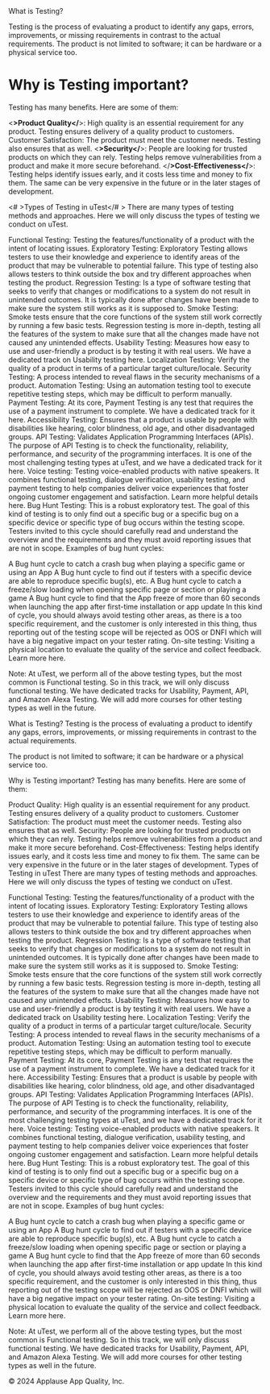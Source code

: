 </h1>What is Testing?</h1>
<p>
Testing is the process of evaluating a product to identify any gaps, errors, improvements, or missing requirements in contrast to the actual requirements.
The product is not limited to software; it can be hardware or a physical service too.
</p>
<h1>Why is Testing important?</h1>
<p>
Testing has many benefits. Here are some of them:

<****>Product Quality</****>: High quality is an essential requirement for any product. Testing ensures delivery of a quality product to customers.
Customer Satisfaction: The product must meet the customer needs. Testing also ensures that as well.
<****>Security</****>: People are looking for trusted products on which they can rely. Testing helps remove vulnerabilities from a product and make it more secure beforehand.
</****>Cost-Effectiveness</****>: Testing helps identify issues early, and it costs less time and money to fix them. The same can be very expensive in the future or in the later stages of development.

<# >Types of Testing in uTest</# >
There are many types of testing methods and approaches. Here we will only discuss the types of testing we conduct on uTest.

Functional Testing: Testing the features/functionality of a product with the intent of locating issues.
Exploratory Testing: Exploratory Testing allows testers to use their knowledge and experience to identify areas of the product that may be vulnerable to potential failure. This type of testing also allows testers to think outside the box and try different approaches when testing the product.
Regression Testing: Is a type of software testing that seeks to verify that changes or modifications to a system do not result in unintended outcomes. It is typically done after changes have been made to make sure the system still works as it is supposed to.
Smoke Testing: Smoke tests ensure that the core functions of the system still work correctly by running a few basic tests. Regression testing is more in-depth, testing all the features of the system to make sure that all the changes made have not caused any unintended effects.
Usability Testing: Measures how easy to use and user-friendly a product is by testing it with real users. We have a dedicated track on Usability testing here.
Localization Testing: Verify the quality of a product in terms of a particular target culture/locale.
Security Testing: A process intended to reveal flaws in the security mechanisms of a product.
Automation Testing: Using an automation testing tool to execute repetitive testing steps, which may be difficult to perform manually.
Payment Testing: At its core, Payment Testing is any test that requires the use of a payment instrument to complete. We have a dedicated track for it here.
Accessibility Testing: Ensures that a product is usable by people with disabilities like hearing, color blindness, old age, and other disadvantaged groups.
API Testing: Validates Application Programming Interfaces (APIs). The purpose of API Testing is to check the functionality, reliability, performance, and security of the programming interfaces. It is one of the most challenging testing types at uTest, and we have a dedicated track for it here.
Voice testing: Testing voice-enabled products with native speakers. It combines functional testing, dialogue verification, usability testing, and payment testing to help companies deliver voice experiences that foster ongoing customer engagement and satisfaction. Learn more helpful details here.
Bug Hunt Testing: This is a robust exploratory test. The goal of this kind of testing is to only find out a specific bug or a specific bug on a specific device or specific type of bug occurs within the testing scope. Testers invited to this cycle should carefully read and understand the overview and the requirements and they must avoid reporting issues that are not in scope.
Examples of bug hunt cycles:

A Bug hunt cycle to catch a crash bug when playing a specific game or using an App
A Bug hunt cycle to find out if testers with a specific device are able to reproduce specific bug(s), etc.
A Bug hunt cycle to catch a freeze/slow loading when opening specific page or section or playing a game
A Bug hunt cycle to find that the App freeze of more than 60 seconds when launching the app after first-time installation or app update
In this kind of cycle, you should always avoid testing other areas, as there is a too specific requirement, and the customer is only interested in this thing, thus reporting out of the testing scope will be rejected as OOS or DNFI which will have a big negative impact on your tester rating.
On-site testing: Visiting a physical location to evaluate the quality of the service and collect feedback. Learn more here.

Note: At uTest, we perform all of the above testing types, but the most common is Functional testing. So in this track, we will only discuss functional testing.
We have dedicated tracks for Usability, Payment, API, and Amazon Alexa Testing. We will add more courses for other testing types as well in the future.

What is Testing?
Testing is the process of evaluating a product to identify any gaps, errors, improvements, or missing requirements in contrast to the actual requirements.

The product is not limited to software; it can be hardware or a physical service too.

Why is Testing important?
Testing has many benefits. Here are some of them:

Product Quality: High quality is an essential requirement for any product. Testing ensures delivery of a quality product to customers.
Customer Satisfaction: The product must meet the customer needs. Testing also ensures that as well.
Security: People are looking for trusted products on which they can rely. Testing helps remove vulnerabilities from a product and make it more secure beforehand.
Cost-Effectiveness: Testing helps identify issues early, and it costs less time and money to fix them. The same can be very expensive in the future or in the later stages of development.
Types of Testing in uTest
There are many types of testing methods and approaches. Here we will only discuss the types of testing we conduct on uTest.

Functional Testing: Testing the features/functionality of a product with the intent of locating issues.
Exploratory Testing: Exploratory Testing allows testers to use their knowledge and experience to identify areas of the product that may be vulnerable to potential failure. This type of testing also allows testers to think outside the box and try different approaches when testing the product.
Regression Testing: Is a type of software testing that seeks to verify that changes or modifications to a system do not result in unintended outcomes. It is typically done after changes have been made to make sure the system still works as it is supposed to.
Smoke Testing: Smoke tests ensure that the core functions of the system still work correctly by running a few basic tests. Regression testing is more in-depth, testing all the features of the system to make sure that all the changes made have not caused any unintended effects.
Usability Testing: Measures how easy to use and user-friendly a product is by testing it with real users. We have a dedicated track on Usability testing here.
Localization Testing: Verify the quality of a product in terms of a particular target culture/locale.
Security Testing: A process intended to reveal flaws in the security mechanisms of a product.
Automation Testing: Using an automation testing tool to execute repetitive testing steps, which may be difficult to perform manually.
Payment Testing: At its core, Payment Testing is any test that requires the use of a payment instrument to complete. We have a dedicated track for it here.
Accessibility Testing: Ensures that a product is usable by people with disabilities like hearing, color blindness, old age, and other disadvantaged groups.
API Testing: Validates Application Programming Interfaces (APIs). The purpose of API Testing is to check the functionality, reliability, performance, and security of the programming interfaces. It is one of the most challenging testing types at uTest, and we have a dedicated track for it here.
Voice testing: Testing voice-enabled products with native speakers. It combines functional testing, dialogue verification, usability testing, and payment testing to help companies deliver voice experiences that foster ongoing customer engagement and satisfaction. Learn more helpful details here.
Bug Hunt Testing: This is a robust exploratory test. The goal of this kind of testing is to only find out a specific bug or a specific bug on a specific device or specific type of bug occurs within the testing scope. Testers invited to this cycle should carefully read and understand the overview and the requirements and they must avoid reporting issues that are not in scope.
Examples of bug hunt cycles:

A Bug hunt cycle to catch a crash bug when playing a specific game or using an App
A Bug hunt cycle to find out if testers with a specific device are able to reproduce specific bug(s), etc.
A Bug hunt cycle to catch a freeze/slow loading when opening specific page or section or playing a game
A Bug hunt cycle to find that the App freeze of more than 60 seconds when launching the app after first-time installation or app update
In this kind of cycle, you should always avoid testing other areas, as there is a too specific requirement, and the customer is only interested in this thing, thus reporting out of the testing scope will be rejected as OOS or DNFI which will have a big negative impact on your tester rating.
On-site testing: Visiting a physical location to evaluate the quality of the service and collect feedback. Learn more here.

Note: At uTest, we perform all of the above testing types, but the most common is Functional testing. So in this track, we will only discuss functional testing.
We have dedicated tracks for Usability, Payment, API, and Amazon Alexa Testing. We will add more courses for other testing types as well in the future.

© 2024 Applause App Quality, Inc.